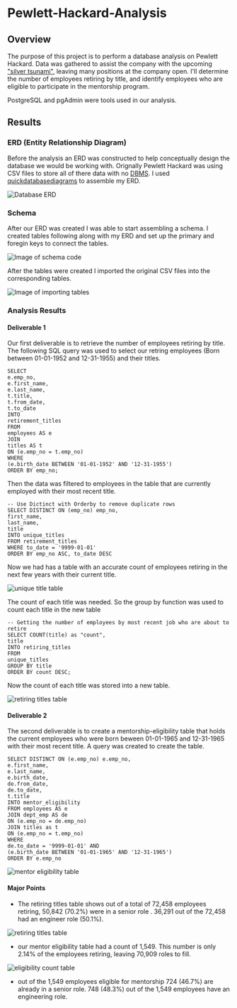 # Pewlett-Hackard-Analysis
## Overview
The purpose of this project is to perform a database analysis on Pewlett Hackard. Data was gathered to assist the company with the upcoming ["silver tsunami"](https://amesite.com/blogs/how-will-the-silver-tsunami-affect-industry/), leaving many positions at the company open. I'll determine the number of employees retiring by title, and identify employees who are eligible to participate in the mentorship program.

PostgreSQL and pgAdmin were tools used in our analysis.

## Results

### ERD (Entity Relationship Diagram)
Before the analysis an ERD was constructed to help conceptually design the database we would be working with. Orignally Pewlett Hackard was using CSV files to store all of there data with no [DBMS](https://www.appdynamics.com/topics/database-management-systems#:~:text=Optimizing%20database%20performance-,What%20is%20DBMS%3F,delete%20data%20in%20the%20database.). I used [quickdatabasediagrams](https://www.quickdatabasediagrams.com/) to assemble my ERD.

![Database ERD](/Resources/EmployeeDB.png)

### Schema
After our ERD was created I was able to start assembling a schema. I created tables following along with my ERD and set up the primary and foregin keys to connect the tables.

![Image of schema code](/Resources/Schema.PNG)

After the tables were created I imported the original CSV files into the corresponding tables.

![Image of importing tables](/Resources/Importing.PNG)

### Analysis Results
#### Deliverable 1
Our first deliverable is to retrieve the number of employees retiring by title. The following SQL query was used to select our retring employees (Born between 01-01-1952 and 12-31-1955) and their titles. 

```
SELECT
e.emp_no,
e.first_name,
e.last_name,
t.title,
t.from_date,
t.to_date
INTO
retirement_titles
FROM
employees AS e
JOIN
titles AS t
ON (e.emp_no = t.emp_no)
WHERE
(e.birth_date BETWEEN '01-01-1952' AND '12-31-1955')
ORDER BY emp_no;
```
Then the data was filtered to employees in the table that are currently employed with their most recent title.

```
-- Use Dictinct with Orderby to remove duplicate rows
SELECT DISTINCT ON (emp_no) emp_no,
first_name,
last_name,
title
INTO unique_titles
FROM retirement_titles
WHERE to_date = '9999-01-01'
ORDER BY emp_no ASC, to_date DESC
```

Now we had has a table with an accurate count of employees retiring in the next few years with their current title.

![unique title table](/Resources/unique_titles.PNG)

The count of each title was needed. So the group by function was used to count each title in the new table

```
-- Getting the number of employees by most recent job who are about to retire
SELECT COUNT(title) as "count",
title
INTO retiring_titles
FROM
unique_titles
GROUP BY title
ORDER BY count DESC;
```
Now the count of each title was stored into a new table.

![retiring titles table](/Resources/retiring_titles.PNG)

#### Deliverable 2
The second deliverable is to create a mentorship-eligibility table that holds the current employees who were born beween 01-01-1965 and 12-31-1965 with their most recent title. A query was created to create the table.

```
SELECT DISTINCT ON (e.emp_no) e.emp_no, 
e.first_name,
e.last_name,
e.birth_date,
de.from_date,
de.to_date,
t.title
INTO mentor_eligibility
FROM employees AS e
JOIN dept_emp AS de
ON (e.emp_no = de.emp_no)
JOIN titles as t
ON (e.emp_no = t.emp_no)
WHERE
de.to_date = '9999-01-01' AND
(e.birth_date BETWEEN '01-01-1965' AND '12-31-1965')
ORDER BY e.emp_no
```
![mentor eligibility table](/Resources/mentor_eligibility.PNG)

#### Major Points
- The retiring titles table shows out of a total of 72,458 employees retiring, 50,842 (70.2%) were in a senior role . 36,291 out of the 72,458 had an engineer role (50.1%). 

![retiring titles table](/Resources/retiring_titles.PNG)

- our mentor eligibility table had a count of 1,549. This number is only 2.14% of the employees retiring, leaving 70,909 roles to fill.

![eligibility count table](/Resources/eligibility_count.PNG)

- out of the 1,549 employees eligible for mentorship 724 (46.7%) are already in a senior role. 748 (48.3%) out of the 1,549 employees have an engineering role.
